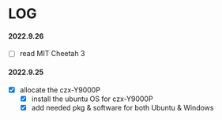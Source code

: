 # LOG



#### 2022.9.26

- [ ] read MIT Cheetah 3

#### 2022.9.25

- [x] allocate the czx-Y9000P
  - [x] install the ubuntu OS for czx-Y9000P
  - [x] add needed pkg & software for both Ubuntu & Windows
